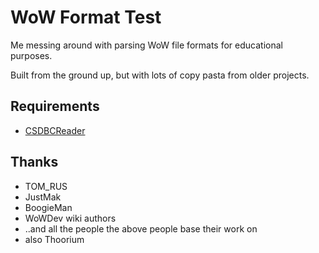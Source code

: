 # WoW Format Test
Me messing around with parsing WoW file formats for educational purposes.

Built from the ground up, but with lots of copy pasta from older projects.

## Requirements
- [CSDBCReader](http://marlamin.com/u/CSDBCReader.dll)

## Thanks
- TOM_RUS
- JustMak
- BoogieMan 
- WoWDev wiki authors
- ..and all the people the above people base their work on
- also Thoorium